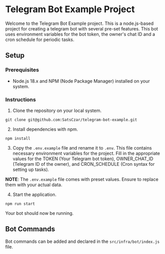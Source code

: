 # Telegram Bot Example Project

Welcome to the Telegram Bot Example project. This is a node.js-based project for creating a telegram bot with several pre-set features. This bot uses environment variables for the bot token, the owner's chat ID and a cron schedule for periodic tasks.

## Setup

### Prerequisites
- Node.js 18.x and NPM (Node Package Manager) installed on your system.

### Instructions
1. Clone the repository on your local system.
```
git clone git@github.com:SatsCzar/telegram-bot-example.git
```
2. Install dependencies with npm.
```
npm install
```
3. Copy the `.env.example` file and rename it to `.env`. This file contains necessary environment variables for the project. Fill in the appropriate values for the TOKEN (Your Telegram bot token), OWNER_CHAT_ID (Telegram ID of the owner), and CRON_SCHEDULE (Cron syntax for setting up tasks).

**NOTE**: The `.env.example` file comes with preset values. Ensure to replace them with your actual data.

4. Start the application.
```
npm run start
```
Your bot should now be running.

## Bot Commands
Bot commands can be added and declared in the `src/infra/bot/index.js` file.
